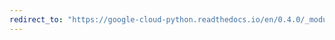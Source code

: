 ```yaml
---
redirect_to: "https://google-cloud-python.readthedocs.io/en/0.4.0/_modules/gcloud/datastore/api.html"
---
```

